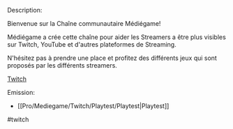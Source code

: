 Description:

Bienvenue sur la Chaîne communautaire Médiégame!

Médiégame a crée cette chaîne pour aider les Streamers a être plus visibles sur Twitch, YouTube et d'autres plateformes de Streaming.

N'hésitez pas à prendre une place et profitez des différents jeux qui sont proposés par les différents streamers.

[Twitch](https://www.twitch.tv/mediegame)

Emission:
- [[Pro/Mediegame/Twitch/Playtest/Playtest|Playtest]]



#twitch